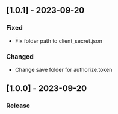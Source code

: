 ## [1.0.1] - 2023-09-20
### Fixed
- Fix folder path to client_secret.json

### Changed
- Change save folder for authorize.token

## [1.0.0] - 2023-09-20
### Release
